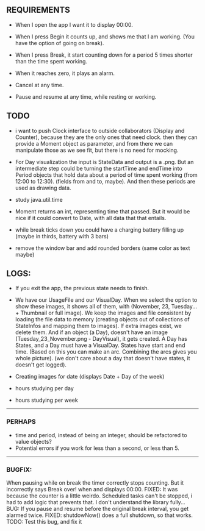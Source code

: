 ## REQUIREMENTS

- When I open the app I want it to display 00:00.
- When I press Begin it counts up, and shows me that I am working. (You have the option of going on break).
- When I press Break, it start counting down for a period 5 times shorter than the time spent working.
- When it reaches zero, it plays an alarm.

- Cancel at any time.
- Pause and resume at any time, while resting or working.

## TODO
- i want to push Clock interface to outside collaborators (Display and Counter), because
they are the only ones that need clock. then they can provide a Moment object as parameter,
and from there we can manipulate those as we see fit, but there is no need for mocking.
- For Day visualization the input is StateData and output is a .png. But an intermediate step could be turning the startTime and endTime into Period objects that hold data about a period of time spent working (from 12:00 to 12:30). (fields from and to, maybe). And then these periods are used as drawing data.
- study java.util.time
- Moment returns an int, representing time that passed. But it would be nice if it could convert to Date, with all data that that entails.

- while break ticks down you could have a charging battery filling up (maybe in thirds, battery with 3 bars)

- remove the window bar and add rounded borders (same color as text maybe)

## LOGS:

- If you exit the app, the previous state needs to finish.

- We have our UsageFile and our VisualDay. When we select the option to show these images, it shows all of them, with (November, 23, Tuesday... + Thumbnail or full image). We keep the images and file consistent by loading the file data to memory (creating objects out of collections of StateInfos and mapping them to images). If extra images exist, we delete them. And if an object (a Day), doesn't have an image (Tuesday_23_November.png - DayVisual), it gets created. A Day has States, and a Day must have a VisualDay. States have start and end time. (Based on this you can make an arc. Combining the arcs gives you whole picture). (we don't care about a day that doesn't have states, it doesn't get logged).

- Creating images for date (displays Date + Day of the week)
- hours studying per day
- hours studying per week
- ---

### PERHAPS
- time and period, instead of being an integer, should be refactored to value objects?
- Potential errors if you work for less than a second, or less than 5.
---

### BUGFIX:
 When pausing while on break the timer correctly stops counting. But it incorrectly says Break over! when and displays 00:00.
FIXED: It was because the counter is a little weirdo. Scheduled tasks can't be stopped, i had to add logic that prevents that. I don't understand the library fully...
BUG: If you pause and resume before the original break interval, you get alarmed twice.
FIXED: shutdowNow() does a full shutdown, so that works.
TODO: Test this bug, and fix it